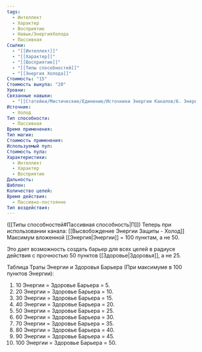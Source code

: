 ```yaml
---
tags:
  - Интеллект
  - Характер
  - Восприятие
  - Навык/ЭнергияХолода
  - Пассивная
Ссылки:
  - "[[Интеллект]]"
  - "[[Характер]]"
  - "[[Восприятие]]"
  - "[[Типы способностей]]"
  - "[[Энергия Холода]]"
Стоимость: "15"
Стоимость выкупа: "20"
Уровни: 
Связанные навыки:
  - "[[Статейки/Мистические/Единение/Источники Энергии Каналов/6. Энергия Холода/Навыки/Высвобождение Энергии Защиты - Холод]]"
Источник:
  - Холод
Тип способности:
  - Пассивная
Время применения: 
Тип магии: 
Стоимость применения: 
Используемый пул: 
Стоимость пула: 
Характеристики:
  - Интеллект
  - Характер
  - Восприятие
Дальность: 
Шаблон: 
Количество целей: 
Время действия:
  - Пассивно-постоянно
Тип воздействия:
---
```

([[Типы способностей#Пассивная способность|П]]) Теперь при использовании канала: [[Высвобождение Энергии Защиты - Холод]] Максимум вложенной [[Энергия|Энергии]] = 100 пунктам, а не 50.

Это дает возможность создать барьер для всех целей в радиусе действия с прочностью 50 пунктов [[Здоровье|Здоровья]], а не 25.

Таблица Траты Энергии и Здоровья Барьера
(При максимуме в 100 пунктов Энергии):

1. 10 Энергии = Здоровье Барьера = 5.
2. 20 Энергии = Здоровье Барьера = 10.
3. 30 Энергии = Здоровье Барьера = 15.
4. 40 Энергии = Здоровье Барьера = 20.
5. 50 Энергии = Здоровье Барьера = 25.
6. 60 Энергии = Здоровье Барьера = 30.
7. 70 Энергии = Здоровье Барьера = 35.
8. 80 Энергии = Здоровье Барьера = 40.
9. 90 Энергии = Здоровье Барьера = 45.
10. 100 Энергии = Здоровье Барьера = 50.